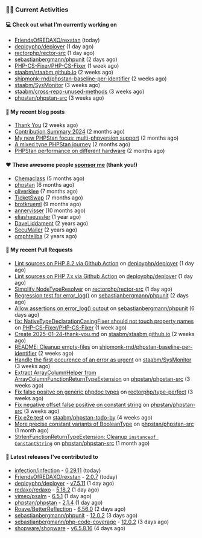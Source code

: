 ### 👨‍💻 Current Activities


#### 💻 Check out what I'm currently working on

- [FriendsOfREDAXO/rexstan](https://github.com/FriendsOfREDAXO/rexstan) (today)
- [deployphp/deployer](https://github.com/deployphp/deployer) (1 day ago)
- [rectorphp/rector-src](https://github.com/rectorphp/rector-src) (1 day ago)
- [sebastianbergmann/phpunit](https://github.com/sebastianbergmann/phpunit) (2 days ago)
- [PHP-CS-Fixer/PHP-CS-Fixer](https://github.com/PHP-CS-Fixer/PHP-CS-Fixer) (1 week ago)
- [staabm/staabm.github.io](https://github.com/staabm/staabm.github.io) (2 weeks ago)
- [shipmonk-rnd/phpstan-baseline-per-identifier](https://github.com/shipmonk-rnd/phpstan-baseline-per-identifier) (2 weeks ago)
- [staabm/SysMonitor](https://github.com/staabm/SysMonitor) (3 weeks ago)
- [staabm/cross-repo-unused-methods](https://github.com/staabm/cross-repo-unused-methods) (3 weeks ago)
- [phpstan/phpstan-src](https://github.com/phpstan/phpstan-src) (3 weeks ago)


#### 📜 My recent blog posts

- [Thank You](https://staabm.github.io/2025/01/24/thank-you.html) (2 weeks ago)
- [Contribution Summary 2024](https://staabm.github.io/2024/12/11/contribution-summary-2024.html) (2 months ago)
- [My new PHPStan focus: multi-phpversion support](https://staabm.github.io/2024/11/28/phpstan-php-version-in-scope.html) (2 months ago)
- [A mixed type PHPStan journey](https://staabm.github.io/2024/11/26/phpstan-mixed-types.html) (2 months ago)
- [PHPStan performance on different hardware](https://staabm.github.io/2024/11/17/phpstan-performance-on-different-hardware.html) (2 months ago)


#### ❤️ These awesome people [sponsor me](https://github.com/sponsors/staabm) (thank you!)

- [Chemaclass](https://github.com/Chemaclass) (5 months ago)
- [phpstan](https://github.com/phpstan) (6 months ago)
- [oliverklee](https://github.com/oliverklee) (7 months ago)
- [TicketSwap](https://github.com/TicketSwap) (7 months ago)
- [brotkrueml](https://github.com/brotkrueml) (9 months ago)
- [annervisser](https://github.com/annervisser) (10 months ago)
- [eliashaeussler](https://github.com/eliashaeussler) (1 year ago)
- [DaveLiddament](https://github.com/DaveLiddament) (2 years ago)
- [SecuMailer](https://github.com/SecuMailer) (2 years ago)
- [omphteliba](https://github.com/omphteliba) (2 years ago)


#### 🔨 My recent Pull Requests

- [Lint sources on PHP 8.2 via Github Action](https://github.com/deployphp/deployer/pull/4018) on [deployphp/deployer](https://github.com/deployphp/deployer) (1 day ago)
- [Lint sources on PHP 7.x via Github Action](https://github.com/deployphp/deployer/pull/4016) on [deployphp/deployer](https://github.com/deployphp/deployer) (1 day ago)
- [Simplify NodeTypeResolver](https://github.com/rectorphp/rector-src/pull/6728) on [rectorphp/rector-src](https://github.com/rectorphp/rector-src) (1 day ago)
- [Regression test for error_log()](https://github.com/sebastianbergmann/phpunit/pull/6127) on [sebastianbergmann/phpunit](https://github.com/sebastianbergmann/phpunit) (2 days ago)
- [Allow assertions on error_log() output](https://github.com/sebastianbergmann/phpunit/pull/6118) on [sebastianbergmann/phpunit](https://github.com/sebastianbergmann/phpunit) (6 days ago)
- [fix: NativeTypeDeclarationCasingFixer should not touch property names](https://github.com/PHP-CS-Fixer/PHP-CS-Fixer/pull/8400) on [PHP-CS-Fixer/PHP-CS-Fixer](https://github.com/PHP-CS-Fixer/PHP-CS-Fixer) (1 week ago)
- [Create 2025-01-24-thank-you.md](https://github.com/staabm/staabm.github.io/pull/129) on [staabm/staabm.github.io](https://github.com/staabm/staabm.github.io) (2 weeks ago)
- [README: Cleanup empty-files](https://github.com/shipmonk-rnd/phpstan-baseline-per-identifier/pull/34) on [shipmonk-rnd/phpstan-baseline-per-identifier](https://github.com/shipmonk-rnd/phpstan-baseline-per-identifier) (2 weeks ago)
- [Handle the first occurence of an error as urgent](https://github.com/staabm/SysMonitor/pull/28) on [staabm/SysMonitor](https://github.com/staabm/SysMonitor) (3 weeks ago)
- [Extract ArrayColumnHelper from ArrayColumnFunctionReturnTypeExtension](https://github.com/phpstan/phpstan-src/pull/3785) on [phpstan/phpstan-src](https://github.com/phpstan/phpstan-src) (3 weeks ago)
- [Fix false positve on generic phpdoc types](https://github.com/rectorphp/type-perfect/pull/61) on [rectorphp/type-perfect](https://github.com/rectorphp/type-perfect) (3 weeks ago)
- [Fix negative offset false positive on constant string](https://github.com/phpstan/phpstan-src/pull/3784) on [phpstan/phpstan-src](https://github.com/phpstan/phpstan-src) (3 weeks ago)
- [Fix e2e test](https://github.com/staabm/phpstan-todo-by/pull/133) on [staabm/phpstan-todo-by](https://github.com/staabm/phpstan-todo-by) (4 weeks ago)
- [More precise constant variants of BooleanType](https://github.com/phpstan/phpstan-src/pull/3781) on [phpstan/phpstan-src](https://github.com/phpstan/phpstan-src) (1 month ago)
- [StrlenFunctionReturnTypeExtension: Cleanup `instanceof ConstantString`](https://github.com/phpstan/phpstan-src/pull/3780) on [phpstan/phpstan-src](https://github.com/phpstan/phpstan-src) (1 month ago)


#### 🔭 Latest releases I've contributed to

- [infection/infection](https://github.com/infection/infection) - [0.29.11](https://github.com/infection/infection/releases/tag/0.29.11) (today)
- [FriendsOfREDAXO/rexstan](https://github.com/FriendsOfREDAXO/rexstan) - [2.0.7](https://github.com/FriendsOfREDAXO/rexstan/releases/tag/2.0.7) (today)
- [deployphp/deployer](https://github.com/deployphp/deployer) - [v7.5.11](https://github.com/deployphp/deployer/releases/tag/v7.5.11) (1 day ago)
- [redaxo/redaxo](https://github.com/redaxo/redaxo) - [5.18.2](https://github.com/redaxo/redaxo/releases/tag/5.18.2) (1 day ago)
- [vimeo/psalm](https://github.com/vimeo/psalm) - [6.5.1](https://github.com/vimeo/psalm/releases/tag/6.5.1) (1 day ago)
- [phpstan/phpstan](https://github.com/phpstan/phpstan) - [2.1.4](https://github.com/phpstan/phpstan/releases/tag/2.1.4) (1 day ago)
- [Roave/BetterReflection](https://github.com/Roave/BetterReflection) - [6.56.0](https://github.com/Roave/BetterReflection/releases/tag/6.56.0) (2 days ago)
- [sebastianbergmann/phpunit](https://github.com/sebastianbergmann/phpunit) - [12.0.2](https://github.com/sebastianbergmann/phpunit/releases/tag/12.0.2) (3 days ago)
- [sebastianbergmann/php-code-coverage](https://github.com/sebastianbergmann/php-code-coverage) - [12.0.2](https://github.com/sebastianbergmann/php-code-coverage/releases/tag/12.0.2) (3 days ago)
- [shopware/shopware](https://github.com/shopware/shopware) - [v6.5.8.16](https://github.com/shopware/shopware/releases/tag/v6.5.8.16) (4 days ago)
